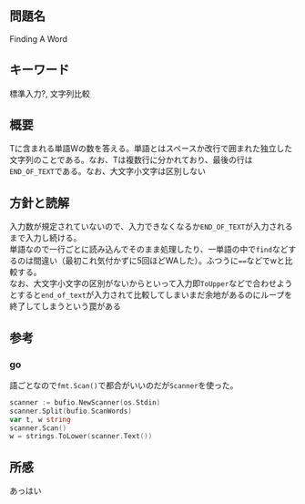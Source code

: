 ## 問題名
Finding A Word
## キーワード
標準入力?, 文字列比較
## 概要
Tに含まれる単語Wの数を答える。単語とはスペースか改行で囲まれた独立した文字列のことである。なお、Tは複数行に分かれており、最後の行は`END_OF_TEXT`である。なお、大文字小文字は区別しない
## 方針と読解
入力数が規定されていないので、入力できなくなるか`END_OF_TEXT`が入力されるまで入力し続ける。<br>
単語なので一行ごとに読み込んでそのまま処理したり、一単語の中で`find`などするのは間違い（最初これ気付かずに5回ほどWAした）。ふつうに`==`などでwと比較する。<br>
なお、大文字小文字の区別がないからといって入力即`ToUpper`などで合わせようとすると`end_of_text`が入力されて比較してしまいまだ余地があるのにループを終了してしまうという罠がある
## 参考

### go
語ごとなので`fmt.Scan()`で都合がいいのだが`Scanner`を使った。
```go
scanner := bufio.NewScanner(os.Stdin)
scanner.Split(bufio.ScanWords)
var t, w string
scanner.Scan()
w = strings.ToLower(scanner.Text())
```

## 所感
あっはい